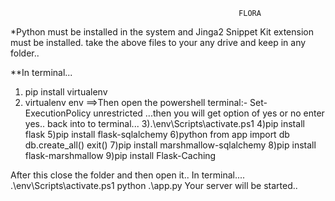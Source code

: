 
                                                       FLORA
*Python must be installed in the system and Jinga2 Snippet Kit extension must be installed.
take the above files to your any drive and keep in any folder..

**In terminal...
1) pip install virtualenv
2) virtualenv env
==>Then open the powershell terminal:-
                              Set-ExecutionPolicy unrestricted 
                              ...then you will get option of yes or no enter yes..
back into to terminal...
3).\env\Scripts\activate.ps1
4)pip install flask
5)pip install flask-sqlalchemy
6)python
  from app import db
  db.create_all()
  exit()
7)pip install marshmallow-sqlalchemy
8)pip install flask-marshmallow
9)pip install Flask-Caching

After this close the folder and then open it..
In terminal....
    .\env\Scripts\activate.ps1
    python .\app.py
Your server will be started..
